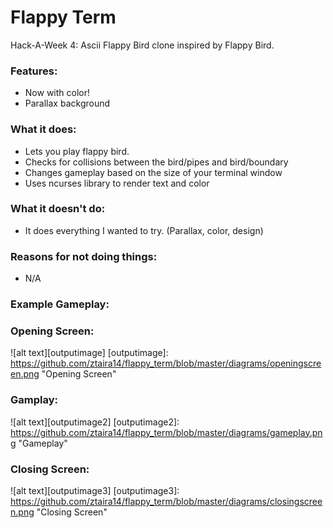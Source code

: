 # Flappy Term
Hack-A-Week 4: Ascii Flappy Bird clone inspired by Flappy Bird.

### Features:
- Now with color!
- Parallax background

### What it does:
- Lets you play flappy bird.
- Checks for collisions between the bird/pipes and bird/boundary
- Changes gameplay based on the size of your terminal window
- Uses ncurses library to render text and color

### What it doesn't do:
- It does everything I wanted to try. (Parallax, color, design)

### Reasons for not doing things:
- N/A

### Example Gameplay:

### Opening Screen:

![alt text][outputimage]
[outputimage]: https://github.com/ztaira14/flappy_term/blob/master/diagrams/openingscreen.png "Opening Screen"

### Gamplay:

![alt text][outputimage2]
[outputimage2]: https://github.com/ztaira14/flappy_term/blob/master/diagrams/gameplay.png "Gameplay"

### Closing Screen:

![alt text][outputimage3]
[outputimage3]: https://github.com/ztaira14/flappy_term/blob/master/diagrams/closingscreen.png "Closing Screen"
